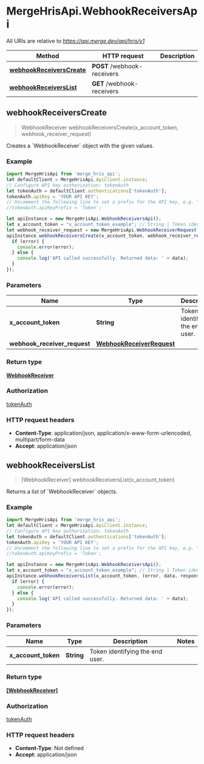 # MergeHrisApi.WebhookReceiversApi

All URIs are relative to *https://api.merge.dev/api/hris/v1*

Method | HTTP request | Description
------------- | ------------- | -------------
[**webhookReceiversCreate**](WebhookReceiversApi.md#webhookReceiversCreate) | **POST** /webhook-receivers | 
[**webhookReceiversList**](WebhookReceiversApi.md#webhookReceiversList) | **GET** /webhook-receivers | 



## webhookReceiversCreate

> WebhookReceiver webhookReceiversCreate(x_account_token, webhook_receiver_request)



Creates a &#x60;WebhookReceiver&#x60; object with the given values.

### Example

```javascript
import MergeHrisApi from 'merge_hris_api';
let defaultClient = MergeHrisApi.ApiClient.instance;
// Configure API key authorization: tokenAuth
let tokenAuth = defaultClient.authentications['tokenAuth'];
tokenAuth.apiKey = 'YOUR API KEY';
// Uncomment the following line to set a prefix for the API key, e.g. "Token" (defaults to null)
//tokenAuth.apiKeyPrefix = 'Token';

let apiInstance = new MergeHrisApi.WebhookReceiversApi();
let x_account_token = "x_account_token_example"; // String | Token identifying the end user.
let webhook_receiver_request = new MergeHrisApi.WebhookReceiverRequest(); // WebhookReceiverRequest | 
apiInstance.webhookReceiversCreate(x_account_token, webhook_receiver_request, (error, data, response) => {
  if (error) {
    console.error(error);
  } else {
    console.log('API called successfully. Returned data: ' + data);
  }
});
```

### Parameters


Name | Type | Description  | Notes
------------- | ------------- | ------------- | -------------
 **x_account_token** | **String**| Token identifying the end user. | 
 **webhook_receiver_request** | [**WebhookReceiverRequest**](WebhookReceiverRequest.md)|  | 

### Return type

[**WebhookReceiver**](WebhookReceiver.md)

### Authorization

[tokenAuth](../README.md#tokenAuth)

### HTTP request headers

- **Content-Type**: application/json, application/x-www-form-urlencoded, multipart/form-data
- **Accept**: application/json


## webhookReceiversList

> [WebhookReceiver] webhookReceiversList(x_account_token)



Returns a list of &#x60;WebhookReceiver&#x60; objects.

### Example

```javascript
import MergeHrisApi from 'merge_hris_api';
let defaultClient = MergeHrisApi.ApiClient.instance;
// Configure API key authorization: tokenAuth
let tokenAuth = defaultClient.authentications['tokenAuth'];
tokenAuth.apiKey = 'YOUR API KEY';
// Uncomment the following line to set a prefix for the API key, e.g. "Token" (defaults to null)
//tokenAuth.apiKeyPrefix = 'Token';

let apiInstance = new MergeHrisApi.WebhookReceiversApi();
let x_account_token = "x_account_token_example"; // String | Token identifying the end user.
apiInstance.webhookReceiversList(x_account_token, (error, data, response) => {
  if (error) {
    console.error(error);
  } else {
    console.log('API called successfully. Returned data: ' + data);
  }
});
```

### Parameters


Name | Type | Description  | Notes
------------- | ------------- | ------------- | -------------
 **x_account_token** | **String**| Token identifying the end user. | 

### Return type

[**[WebhookReceiver]**](WebhookReceiver.md)

### Authorization

[tokenAuth](../README.md#tokenAuth)

### HTTP request headers

- **Content-Type**: Not defined
- **Accept**: application/json

